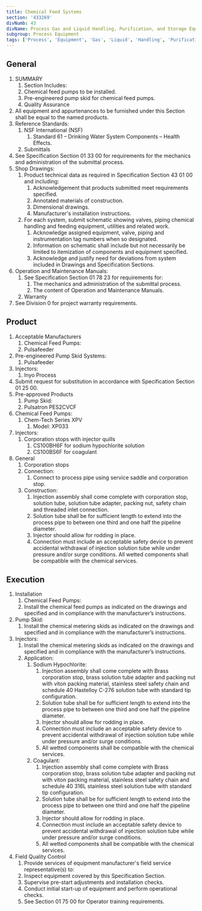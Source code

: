 ```yaml
---
title: Chemical Feed Systems
section: '433269'
divNumb: 43
divName: Process Gas and Liquid Handling, Purification, and Storage Equipment
subgroup: Process Equipment
tags: ['Process', 'Equipment', 'Gas', 'Liquid', 'Handling', 'Purification', 'Storage', 'Chemical', 'Feed', 'Systems']
---
```


## General

1. SUMMARY
   1. Section Includes:
	1. Chemical feed pumps to be installed.
	2. Pre-engineered pump skid for chemical feed pumps.
	3. Quality Assurance
2. All equipment and appurtenances to be furnished under this Section shall be equal to the named products.
3. Reference Standards:
	1. NSF International (NSF)
		1. Standard 61 – Drinking Water System Components – Health Effects.
	2. Submittals
4. See Specification Section 01 33 00 for requirements for the mechanics and administration of the submittal process.
5. Shop Drawings:
	1. Product technical data as required in Specification Section 43 01 00 and including:
		1. Acknowledgement that products submitted meet requirements specified.
		2. Annotated materials of construction.
		3. Dimensional drawings.
		4. Manufacturer's installation instructions.
	2. For each system, submit schematic showing valves, piping chemical handling and feeding equipment, utilities and related work.
		1. Acknowledge assigned equipment, valve, piping and instrumentation tag numbers when so designated.
		2. Information on schematic shall include but not necessarily be limited to itemization of components and equipment specified.
		3. Acknowledge and justify need for deviations from system included in Drawings and Specification Sections.
6. Operation and Maintenance Manuals:
	1. See Specification Section 01 78 23 for requirements for:
		1. The mechanics and administration of the submittal process.
		2. The content of Operation and Maintenance Manuals.
	2. Warranty
7. See Division 0 for project warranty requirements.
## Product
1. Acceptable Manufacturers
   1. Chemical Feed Pumps:
	1. Pulsafeeder
2. Pre-engineered Pump Skid Systems:
	1. Pulsafeeder
3. Injectors:
	1. Inyo Process
4. Submit request for substitution in accordance with Specification Section 01 25 00.
1. Pre-approved Products
   1. Pump Skid:
	1. Pulsatron PES2CVCF
2. Chemical Feed Pumps:
	1. Chem-Tech Series XPV
		1. Model: XP033
3. Injectors:
	1. Corporation stops with injector quills
		1. CS100BH6F for sodium hypochlorite solution
		2. CS100BS6F for coagulant
1. General
   1. Corporation stops
	1. Connection:
		1. Connect to process pipe using service saddle and corporation stop.
	2. Construction:
		1. Injection assembly shall come complete with corporation stop, solution tube, solution tube adapter, packing nut, safety chain and threaded inlet connection.
		2. Solution tube shall be for sufficient length to extend into the process pipe to between one third and one half the pipeline diameter.
		3. Injector should allow for rodding in place.
		4. Connection must include an acceptable safety device to prevent accidental withdrawal of injection solution tube while under pressure and/or surge conditions. All wetted components shall be compatible with the chemical services.


## Execution

1. Installation
   1. Chemical Feed Pumps:
	1. Install the chemical feed pumps as indicated on the drawings and specified and in compliance with the manufacturer’s instructions.
2. Pump Skid:
	1. Install the chemical metering skids as indicated on the drawings and specified and in compliance with the manufacturer’s instructions.
3. Injectors:
	1. Install the chemical metering skids as indicated on the drawings and specified and in compliance with the manufacturer’s instructions.
	2. Application:
		1. Sodium Hypochlorite:
			1. Injection assembly shall come complete with Brass corporation stop, brass solution tube adapter and packing nut with viton packing material, stainless steel safety chain and schedule 40 Hastelloy C-276 solution tube with standard tip configuration.
			2. Solution tube shall be for sufficient length to extend into the process pipe to between one third and one half the pipeline diameter.
			3. Injector should allow for rodding in place.
			4. Connection must include an acceptable safety device to prevent accidental withdrawal of injection solution tube while under pressure and/or surge conditions.
			5. All wetted components shall be compatible with the chemical services.
		2. Coagulant:
			1. Injection assembly shall come complete with Brass corporation stop, brass solution tube adapter and packing nut with viton packing material, stainless steel safety chain and schedule 40 316L stainless steel solution tube with standard tip configuration.
			2. Solution tube shall be for sufficient length to extend into the process pipe to between one third and one half the pipeline diameter.
			3. Injector should allow for rodding in place.
			4. Connection must include an acceptable safety device to prevent accidental withdrawal of injection solution tube while under pressure and/or surge conditions.
			5. All wetted components shall be compatible with the chemical services.
1. Field Quality Control
   1. Provide services of equipment manufacturer's field service representative(s) to:
	1. Inspect equipment covered by this Specification Section.
	2. Supervise pre-start adjustments and installation checks.
	3. Conduct initial start-up of equipment and perform operational checks.
	4. See Section 01 75 00 for Operator training requirements.

